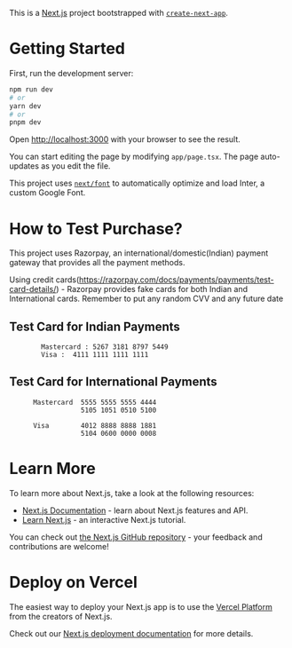 This is a [Next.js](https://nextjs.org/) project bootstrapped with [`create-next-app`](https://github.com/vercel/next.js/tree/canary/packages/create-next-app).

# Getting Started

First, run the development server:

```bash
npm run dev
# or
yarn dev
# or
pnpm dev
```

Open [http://localhost:3000](http://localhost:3000) with your browser to see the result.

You can start editing the page by modifying `app/page.tsx`. The page auto-updates as you edit the file.

This project uses [`next/font`](https://nextjs.org/docs/basic-features/font-optimization) to automatically optimize and load Inter, a custom Google Font.

# How to Test Purchase? 

This project uses Razorpay, an international/domestic(Indian) payment gateway that provides all the payment methods.

Using credit cards(https://razorpay.com/docs/payments/payments/test-card-details/) - Razorpay provides fake cards for both Indian and International cards. Remember to put any random CVV and any future date
## Test Card for Indian Payments
            Mastercard : 5267 3181 8797 5449
            Visa : 	4111 1111 1111 1111	

## Test Card for International Payments
          Mastercard  5555 5555 5555 4444
                      5105 1051 0510 5100	

          Visa        4012 8888 8888 1881
                      5104 0600 0000 0008
                      
# Learn More

To learn more about Next.js, take a look at the following resources:

- [Next.js Documentation](https://nextjs.org/docs) - learn about Next.js features and API.
- [Learn Next.js](https://nextjs.org/learn) - an interactive Next.js tutorial.

You can check out [the Next.js GitHub repository](https://github.com/vercel/next.js/) - your feedback and contributions are welcome!

# Deploy on Vercel

The easiest way to deploy your Next.js app is to use the [Vercel Platform](https://vercel.com/new?utm_medium=default-template&filter=next.js&utm_source=create-next-app&utm_campaign=create-next-app-readme) from the creators of Next.js.

Check out our [Next.js deployment documentation](https://nextjs.org/docs/deployment) for more details.
